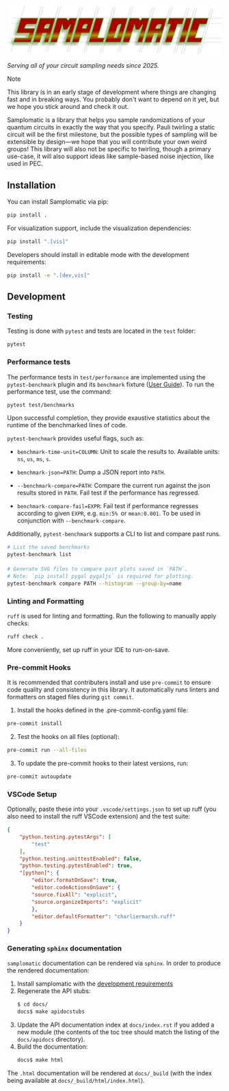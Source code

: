 ![Samplomatic](assets/samplomatic.svg)

_Serving all of your circuit sampling needs since 2025._

> [!NOTE]
> This library is in an early stage of development where things are changing fast and in breaking ways. You probably don't want to depend on it yet, but we hope you stick around and check it out.

Samplomatic is a library that helps you sample randomizations of your quantum circuits in exactly the way that you specify.
Pauli twirling a static circuit will be the first milestone, but the possible types of sampling will be extensible by design—we hope that you will contribute your own weird groups!
This library will also not be specific to twirling, though a primary use-case, it will also support ideas like sample-based noise injection, like used in PEC.

## Installation

You can install Samplomatic via pip:

```bash
pip install .
```

For visualization support, include the visualization dependencies:

```bash
pip install ".[vis]"
```

Developers should install in editable mode with the development requirements:

```bash
pip install -e ".[dev,vis]"
```

## Development

### Testing

Testing is done with `pytest` and tests are located in the `test` folder:

```bash
pytest
```

### Performance tests

The performance tests in `test/performance` are implemented using the `pytest-benchmark` plugin and its `benchmark` fixture ([User Guide](https://pytest-benchmark.readthedocs.io/en/latest/index.html)). To run the performance test, use the command:
``` bash
pytest test/benchmarks
```
Upon successful completion, they provide exaustive statistics about the runtime of the benchmarked lines of code.

`pytest-benchmark` provides useful flags, such as:

* `benchmark-time-unit=COLUMN`: Unit to scale the results to. Available units: `ns`, `us`, `ms`, `s`.

* `benchmark-json=PATH`: Dump a JSON report into `PATH`.

* `--benchmark-compare=PATH`: Compare the current run against the json results stored in `PATH`. Fail test if the performance has regressed.

* `benchmark-compare-fail=EXPR`: Fail test if performance regresses according to given `EXPR`, e.g. `min:5% `or `mean:0.001`. To be used in conjunction with `--benchmark-compare`.

Additionally, `pytest-benchmark` supports a CLI to list and compare past runs.

``` bash
# List the saved benchmarks
pytest-benchmark list

# Generate SVG files to compare past plots saved in `PATH`.
# Note: `pip install pygal pygaljs` is required for plotting.
pytest-benchmark compare PATH --histogram --group-by=name
```

### Linting and Formatting

`ruff` is used for linting and formatting. Run the following to manually apply checks:

```bash
ruff check .
```

More conveniently, set up ruff in your IDE to run-on-save.

### Pre-commit Hooks

It is recommended that contributers install and use `pre-commit` to ensure code quality and consistency in this library.
It automatically runs linters and formatters on staged files during `git commit`.

1. Install the hooks defined in the .pre-commit-config.yaml file:

```bash
pre-commit install
```

2. Test the hooks on all files (optional):

```bash
pre-commit run --all-files
```

3. To update the pre-commit hooks to their latest versions, run:

```bash
pre-commit autoupdate
```

### VSCode Setup

Optionally, paste these into your `.vscode/settings.json` to set up ruff (you also need to install the ruff VSCode extension) and the test suite:

```json
{
    "python.testing.pytestArgs": [
        "test"
    ],
    "python.testing.unittestEnabled": false,
    "python.testing.pytestEnabled": true,
    "[python]": {
        "editor.formatOnSave": true,
        "editor.codeActionsOnSave": {
        "source.fixAll": "explicit",
        "source.organizeImports": "explicit"
        },
        "editor.defaultFormatter": "charliermarsh.ruff"
    }
}
```

### Generating `sphinx` documentation

`samplomatic` documentation can be rendered via `sphinx`. In order to produce the rendered
documentation:

1. Install samplomatic with the [development requirements](#installation)
2. Regenerate the API stubs:
    ```bash
    $ cd docs/
    docs$ make apidocstubs
    ```
3. Update the API documentation index at `docs/index.rst` if you added a new module (the contents
   of the toc tree should match the listing of the `docs/apidocs` directory).
4. Build the documentation:
    ```bash
    docs$ make html
    ```

The `.html` documentation will be rendered at `docs/_build` (with the index being available at
`docs/_build/html/index.html`).
